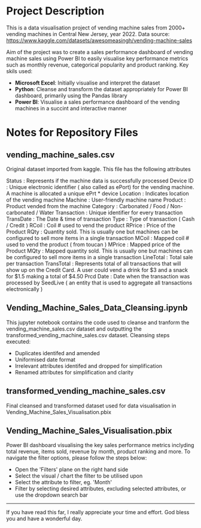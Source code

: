 # Project Description
This is a data visualisation project of vending machine sales from 2000+ vending machines in Central New Jersey, year 2022.
Data source: https://www.kaggle.com/datasets/awesomeasingh/vending-machine-sales

Aim of the project was to create a sales performance dashboard of vending machine sales using Power BI to easily visualise key performance metrics such as monthly revenue, categorical popularity and product ranking.
Key skils used:
- **Microsoft Excel**: Initially visualise and interpret the dataset
- **Python**: Cleanse and transform the dataset appropriately for Power BI dashboard, primarily using the Pandas library
- **Power BI**: Visualise a sales performance dashboard of the vending machines in a succint and interactive manner

# Notes for Repository Files

## vending_machine_sales.csv
Original dataset imported from kaggle. 
This file has the following attributes

Status : Represents if the machine data is successfully processed
Device ID : Unique electronic identifier ( also called as ePort) for the vending machine. A machine is allocated a unique ePrt * device
Location : Indicates location of the vending machine
Machine : User-friendly machine name
Product : Product vended from the machine
Category : Carbonated / Food / Non-carbonated / Water
Transaction : Unique identifier for every transaction
TransDate : The Date & time of transaction
Type : Type of transaction ( Cash / Credit )
RCoil : Coil # used to vend the product
RPrice : Price of the Product
RQty : Quantity sold. This is usually one but machines can be configured to sell more items in a single transaction
MCoil : Mapped coil # used to vend the product ( from toucan )
MPrice : Mapped price of the Product
MQty : Mapped quantity sold. This is usually one but machines can be configured to sell more items in a single transaction
LineTotal : Total sale per transaction
TransTotal : Represents total of all transactions that will show up on the Credit Card. A user could vend a drink for $3 and a snack for $1.5 making a total of $4.50
Prcd Date : Date when the transaction was processed by SeedLive ( an entity that is used to aggregate all transactions electronically )

## Vending_Machine_Sales_Data_Cleansing.ipynb
This jupyter notebook contains the code used to cleanse and tranform the vending_machine_sales.csv dataset and outputting the transformed_vending_machine_sales.csv dataset.
Cleansing steps executed:
- Duplicates identifed and amended
- Uniformised date format
- Irrelevant attributes identifed and dropped for simplification
- Renamed attributes for simplification and clarity

## transformed_vending_machine_sales.csv
Final cleansed and transformed dataset used for data visualisation in Vending_Machine_Sales_Visualisation.pbix

## Vending_Machine_Sales_Visualisation.pbix
Power BI dashboard visualising the key sales performance metrics inclyding total revenue, items sold, revenue by month, product ranking and more.
To navigate the filter options, please follow the steps below:
- Open the 'Filters' plane on the right hand side
- Select the visual / chart the filter to be utilised upon
- Select the attribute to filter, eg. 'Month'
- Filter by selecting desired attributes, excluding selected attributes, or use the dropdown search bar

-----------------------------------------------------------------------------------------------------------------------------------------------------------------------------------------------------------
If you have read this far, I really appreciate your time and effort. 
God bless you and have a wonderful day.
